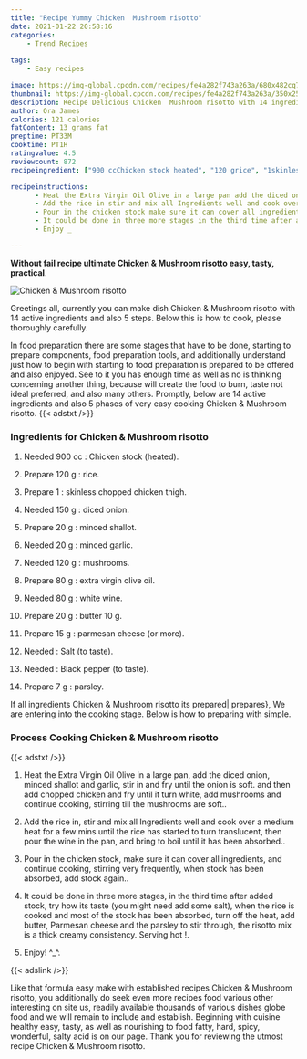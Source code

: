 ```yaml
---
title: "Recipe Yummy Chicken  Mushroom risotto"
date: 2021-01-22 20:58:16
categories:
    - Trend Recipes
    
tags:
    - Easy recipes

image: https://img-global.cpcdn.com/recipes/fe4a282f743a263a/680x482cq70/chicken-mushroom-risotto-recipe-main-photo.jpg
thumbnail: https://img-global.cpcdn.com/recipes/fe4a282f743a263a/350x250cq70/chicken-mushroom-risotto-recipe-main-photo.jpg
description: Recipe Delicious Chicken  Mushroom risotto with 14 ingredients and 5 stages of easy cooking.
author: Ora James
calories: 121 calories
fatContent: 13 grams fat
preptime: PT33M
cooktime: PT1H
ratingvalue: 4.5
reviewcount: 872
recipeingredient: ["900 ccChicken stock heated", "120 grice", "1skinless chopped chicken thigh", "150 gdiced onion", "20 gminced shallot", "20 gminced garlic", "120 gmushrooms", "80 gextra virgin olive oil", "80 gwhite wine", "20 gbutter 10 g", "15 gparmesan cheese or more", "Salt to taste", "Black pepper to taste", "7 gparsley"]

recipeinstructions: 
      - Heat the Extra Virgin Oil Olive in a large pan add the diced onion minced shallot and garlic stir in and fry until the onion is soft and then add chopped chicken and fry until it turn white add mushrooms and continue cooking stirring till the mushrooms are soft 
      - Add the rice in stir and mix all Ingredients well and cook over a medium heat for a few mins until the rice has started to turn translucent then pour the wine in the pan and bring to boil until it has been absorbed 
      - Pour in the chicken stock make sure it can cover all ingredients and continue cooking stirring very frequently when stock has been absorbed add stock again 
      - It could be done in three more stages in the third time after added stock try how its taste you might need add some salt when the rice is cooked and most of the stock has been absorbed turn off the heat add butter Parmesan cheese and the parsley to stir through the risotto mix is a thick creamy consistencyServing hot  
      - Enjoy _

---
```




**Without fail recipe ultimate Chicken &amp; Mushroom risotto easy, tasty, practical**. 


![Chicken &amp; Mushroom risotto](https://img-global.cpcdn.com/recipes/fe4a282f743a263a/680x482cq70/chicken-mushroom-risotto-recipe-main-photo.jpg "Chicken &amp; Mushroom risotto")




Greetings all, currently you can make dish Chicken &amp; Mushroom risotto with 14 active ingredients and also 5 steps. Below this is how to cook, please thoroughly carefully.

In food preparation there are some stages that have to be done, starting to prepare components, food preparation tools, and additionally understand just how to begin with starting to food preparation is prepared to be offered and also enjoyed. See to it you has enough time as well as no is thinking concerning another thing, because will create the food to burn, taste not ideal preferred, and also many others. Promptly, below are 14 active ingredients and also 5 phases of very easy cooking Chicken &amp; Mushroom risotto.
{{< adstxt />}}

### Ingredients for Chicken &amp; Mushroom risotto


1. Needed 900 cc : Chicken stock (heated).

1. Prepare 120 g : rice.

1. Prepare 1 : skinless chopped chicken thigh.

1. Needed 150 g : diced onion.

1. Prepare 20 g : minced shallot.

1. Needed 20 g : minced garlic.

1. Needed 120 g : mushrooms.

1. Prepare 80 g : extra virgin olive oil.

1. Needed 80 g : white wine.

1. Prepare 20 g : butter 10 g.

1. Prepare 15 g : parmesan cheese (or more).

1. Needed  : Salt (to taste).

1. Needed  : Black pepper (to taste).

1. Prepare 7 g : parsley.



If all ingredients Chicken &amp; Mushroom risotto its prepared| prepares}, We are entering into the cooking stage. Below is how to preparing with simple.

### Process Cooking Chicken &amp; Mushroom risotto

{{< adstxt />}}


1. Heat the Extra Virgin Oil Olive in a large pan, add the diced onion, minced shallot and garlic, stir in and fry until the onion is soft. and then add chopped chicken and fry until it turn white, add mushrooms and continue cooking, stirring till the mushrooms are soft..



1. Add the rice in, stir and mix all Ingredients well and cook over a medium heat for a few mins until the rice has started to turn translucent, then pour the wine in the pan, and bring to boil until it has been absorbed..



1. Pour in the chicken stock, make sure it can cover all ingredients, and continue cooking, stirring very frequently, when stock has been absorbed, add stock again..



1. It could be done in three more stages, in the third time after added stock, try how its taste (you might need add some salt), when the rice is cooked and most of the stock has been absorbed, turn off the heat, add butter, Parmesan cheese and the parsley to stir through, the risotto mix is a thick creamy consistency.
Serving hot !.



1. Enjoy! ^_^.





{{< adslink />}}

Like that formula easy make with established recipes Chicken &amp; Mushroom risotto, you additionally do seek even more recipes food various other interesting on site us, readily available thousands of various dishes globe food and we will remain to include and establish. Beginning with cuisine healthy easy, tasty, as well as nourishing to food fatty, hard, spicy, wonderful, salty acid is on our page. Thank you for reviewing the utmost recipe Chicken &amp; Mushroom risotto.
